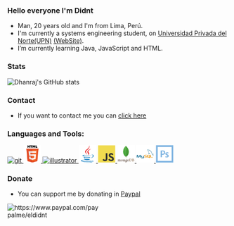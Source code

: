 ### Hello everyone I'm Didnt

* Man, 20 years old and I'm from Lima, Perú.
* I'm currently a systems engineering student, on [Universidad Privada del Norte(UPN)](https://github.com/universidadprivadadelnorte) [(WebSite)](https://www.upn.edu.pe/).
* I’m currently learning Java, JavaScript and HTML.

### Stats

![Dhanraj's GitHub stats](https://github-readme-stats.vercel.app/api?username=eldidnt&bg_color=30,50FF2D,04610A&title_color=fff&text_color=fff)


### Contact

* If you want to contact me you can [click here](https://maslinks.com/didnt)

### Languages and Tools:


<p align="left"> <a href="https://git-scm.com/" target="_blank" rel="noreferrer"> <img src="https://www.vectorlogo.zone/logos/git-scm/git-scm-icon.svg" alt="git" width="40" height="40"/> </a> <a href="https://www.w3.org/html/" target="_blank" rel="noreferrer"> <img src="https://raw.githubusercontent.com/devicons/devicon/master/icons/html5/html5-original-wordmark.svg" alt="html5" width="40" height="40"/> </a> <a href="https://www.adobe.com/in/products/illustrator.html" target="_blank" rel="noreferrer"> <img src="https://www.vectorlogo.zone/logos/adobe_illustrator/adobe_illustrator-icon.svg" alt="illustrator" width="40" height="40"/> </a> <a href="https://www.java.com" target="_blank" rel="noreferrer"> <img src="https://raw.githubusercontent.com/devicons/devicon/master/icons/java/java-original.svg" alt="java" width="40" height="40"/> </a> <a href="https://developer.mozilla.org/en-US/docs/Web/JavaScript" target="_blank" rel="noreferrer"> <img src="https://raw.githubusercontent.com/devicons/devicon/master/icons/javascript/javascript-original.svg" alt="javascript" width="40" height="40"/> </a> <a href="https://www.mongodb.com/" target="_blank" rel="noreferrer"> <img src="https://raw.githubusercontent.com/devicons/devicon/master/icons/mongodb/mongodb-original-wordmark.svg" alt="mongodb" width="40" height="40"/> </a> <a href="https://www.mysql.com/" target="_blank" rel="noreferrer"> <img src="https://raw.githubusercontent.com/devicons/devicon/master/icons/mysql/mysql-original-wordmark.svg" alt="mysql" width="40" height="40"/> </a> <a href="https://www.photoshop.com/en" target="_blank" rel="noreferrer"> <img src="https://raw.githubusercontent.com/devicons/devicon/master/icons/photoshop/photoshop-line.svg" alt="photoshop" width="40" height="40"/> </a> </p>

### Donate

* You can support me by donating in [Paypal](https://www.paypal.com/paypalme/eldidnt)
<p><a href="https://www.paypal.com/paypalme/eldidnt"> <img align="left" src="https://i.imgur.com/PIArbiB.png" height="50" width="210" alt="https://www.paypal.com/paypalme/eldidnt" /></a></p><br><br>

